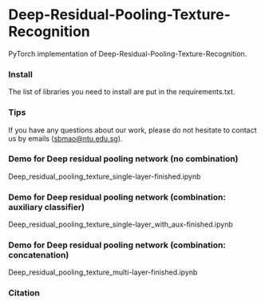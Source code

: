# Deep-Residual-Pooling-Texture-Recognition
PyTorch implementation of Deep-Residual-Pooling-Texture-Recognition.


### Install
The list of libraries you need to install are put in the requirements.txt.


### Tips
If you have any questions about our work, please do not hesitate to contact us by emails (sbmao@ntu.edu.sg).

### Demo for Deep residual pooling network (no combination)
Deep_residual_pooling_texture_single-layer-finished.ipynb

### Demo for Deep residual pooling network (combination: auxiliary classifier)
Deep_residual_pooling_texture_single-layer_with_aux-finished.ipynb

### Demo for Deep residual pooling network (combination: concatenation)
Deep_residual_pooling_texture_multi-layer-finished.ipynb

### Citation
